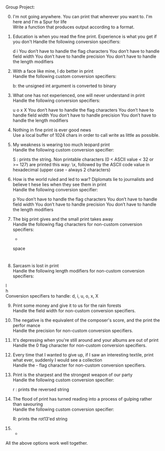 Group Project:                                                                      
                                                                                    
0. I'm not going anywhere. You can print that wherever you want to. I'm here and I'm
 a Spur for life                                                                    
Write a function that produces output according to a format.                        
                                                                                    
1. Education is when you read the fine print. Experience is what you get if you don't 
Handle the following conversion specifiers:

    d
    i
    You don’t have to handle the flag characters
    You don’t have to handle field width
    You don’t have to handle precision
    You don’t have to handle the length modifiers

2. With a face like mine, I do better in print                                      
Handle the following custom conversion specifiers:

    b: the unsigned int argument is converted to binary                                 
                                                                                    
3. What one has not experienced, one will never understand in print                 
Handle the following conversion specifiers:    


    u
    o
    x
    X
    You don’t have to handle the flag characters
    You don’t have to handle field width
    You don’t have to handle precision
    You don’t have to handle the length modifiers
                                                                                     
4. Nothing in fine print is ever good news                                          
Use a local buffer of 1024 chars in order to call write as little as possible.      
                                                                                    
5. My weakness is wearing too much leopard print                                    
Handle the following custom conversion specifier: 


    S : prints the string.
    Non printable characters (0 < ASCII value < 32 or >= 127) are printed this way: \x, followed     by the ASCII code value in hexadecimal (upper case - always 2 characters)                    

6. How is the world ruled and led to war? Diplomats lie to journalists and believe t
hese lies when they see them in print                                               
Handle the following conversion specifier:

    p
    You don’t have to handle the flag characters
    You don’t have to handle field width
    You don’t have to handle precision
    You don’t have to handle the length modifiers
                                                                                    
7. The big print gives and the small print takes away                               
Handle the following flag characters for non-custom conversion specifiers:

    +
    space
    #          
                                                                                    
8. Sarcasm is lost in print                                                         
Handle the following length modifiers for non-custom conversion specifiers:         
                                                                                    
l                                                                                   
h                                                                                   
Conversion specifiers to handle: d, i, u, o, x, X                                   
                                                                                    
9. Print some money and give it to us for the rain forests                          
Handle the field width for non-custom conversion specifiers.                        
                                                                                    
10. The negative is the equivalent of the composer's score, and the print the perfor
mance                                                                               
Handle the precision for non-custom conversion specifiers.                          
                                                                                    
11. It's depressing when you're still around and your albums are out of print       
Handle the 0 flag character for non-custom conversion specifiers.                   
                                                                                    
12. Every time that I wanted to give up, if I saw an interesting textile, print what
 ever, suddenly I would see a collection                                            
Handle the - flag character for non-custom conversion specifiers.                   
                                                                                    
13. Print is the sharpest and the strongest weapon of our party                     
Handle the following custom conversion specifier:

    r : prints the reversed string                                   
                                                                                    
14. The flood of print has turned reading into a process of gulping rather than savouring                                                                                
Handle the following custom conversion specifier:

    R: prints the rot13'ed string                               
                                                                                    
15. *                                                                               
All the above options work well together. 
